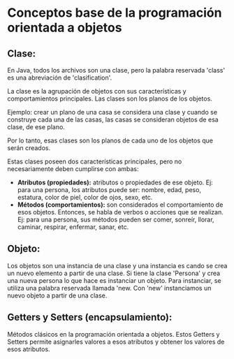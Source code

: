 # Conceptos base de la programación orientada a objetos
## Clase:
En Java, todos los archivos son una clase, pero la palabra reservada 'class' es una abreviación de 'clasification'.

La clase es la agrupación de objetos con sus características y comportamientos principales. Las clases son los planos de los objetos.

Ejemplo: crear un plano de una casa se considera una clase y cuando se construye cada una de las casas, las casas se consideran objetos de esa clase, de ese plano.

Por lo tanto, esas clases son los planos de cada uno de los objetos que serán creados.

Estas clases poseen dos características principales, pero no necesariamente deben cumplirse con ambas:

* **Atributos (propiedades):** atributos o propiedades de ese objeto. Ej: para una persona, los atributos puede ser: nombre, edad, peso, estatura, color de piel, color de ojos, sexo, etc.
* **Métodos (comportamientos):** son considerados el comportamiento de esos objetos. Entonces, se habla de verbos o acciones que se realizan. Ej: para una persona, sus métodos pueden ser comer, sonreír, llorar, caminar, respirar, enfermar, sanar, etc.

## Objeto:
Los objetos son una instancia de una clase y una instancia es cando se crea un nuevo elemento a partir de una clase. Si tiene la clase 'Persona' y crea una nueva persona lo que hace es instanciar un objeto. Para instanciar, se utiliza una palabra reservada llamada 'new. Con 'new' instanciamos un nuevo objeto a partir de una clase.

## Getters y Setters (encapsulamiento):
Métodos clásicos en la programación orientada a objetos. Estos Getters y Setters permite asignarles valores a esos atributos y obtener los valores de esos atributos.
